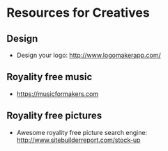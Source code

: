 # Resources for Creatives

## Design
- Design your logo: http://www.logomakerapp.com/

## Royality free music
- https://musicformakers.com

## Royality free pictures
- Awesome royality free picture search engine: http://www.sitebuilderreport.com/stock-up
